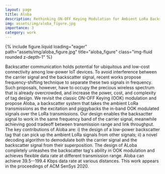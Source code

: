 ```yaml
---
layout: page
title: Aloba
description: Rethinking ON-OFF Keying Modulation for Ambient LoRa Backscatter
img: assets/img/aloba_figure.jpg
importance: 3
category: work
---
```


<div class="row">
    <div class="col-sm mt-3 mt-md-0">
        {% include figure.liquid loading="eager" path="assets/img/aloba_figure.jpg" title="aloba_figure" class="img-fluid rounded z-depth-1" %}
    </div>
</div>

Backscatter communication holds potential for ubiquitous and low-cost connectivity among low-power IoT devices. To avoid interference between the carrier signal and the backscatter signal, recent works propose frequency-shifting technique to separate these two signals in frequency. Such proposals, however, have to occupy the precious wireless spectrum that is already overcrowded, and increase the power, cost, and complexity of tag design. We revisit the classic ON-OFF Keying (OOK) modulation and propose Aloba, a backscatter system that takes the ambient LoRa transmissions as the excitation and piggybacks the in-band OOK modulated signals over the LoRa transmissions. Our design enables the backsactter signal to work in the same frequency band of the carrier signal, meanwhile achieving good tradeoff between transmission range and link throughput. The key contributions of Aloba are: i) the design of a low-power backscatter tag that can pick up the ambient LoRa signals from other signals; ii) a novel decoding algorithm to demodulate both the carrier signal and the backscatter signal from their superposition. The design of ALoba completely unleashes the backscatter tag's ability in OOK modulation and achieves flexible data rate at different transmission range. Aloba can achieve 39.5--199.4 Kbps data rate at various distances. This work appears in the proceedings of ACM SenSys 2020.
